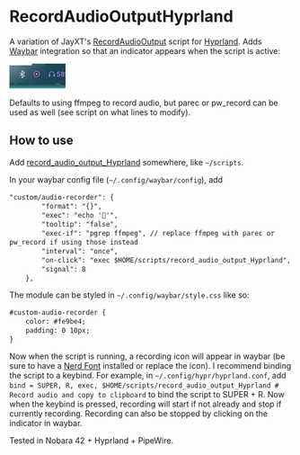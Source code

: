 # RecordAudioOutputHyprland
A variation of JayXT's [RecordAudioOutput](https://github.com/JayXT/RecordAudioOutput) script for [Hyprland](https://github.com/hyprwm/Hyprland). Adds [Waybar](https://github.com/Alexays/Waybar) integration so that an indicator appears when the script is active:

![a recording icon](image-1.png)

Defaults to using ffmpeg to record audio, but parec or pw_record can be used as well (see script on what lines to modify).

## How to use

Add [record_audio_output_Hyprland](record_audio_output_Hyprland) somewhere, like `~/scripts`. 

In your waybar config file (`~/.config/waybar/config`), add

```
"custom/audio-recorder": {
		"format": "{}",
		"exec": "echo ''",
		"tooltip": "false",
		"exec-if": "pgrep ffmpeg", // replace ffmpeg with parec or pw_record if using those instead
		"interval": "once",
        "on-click": "exec $HOME/scripts/record_audio_output_Hyprland",
		"signal": 8
	},
```

The module can be styled in `~/.config/waybar/style.css` like so:

```
#custom-audio-recorder {
    color: #fe9be4;
    padding: 0 10px;
}
```

Now when the script is running, a recording icon will appear in waybar (be sure to have a [Nerd Font](https://www.nerdfonts.com/font-downloads) installed or replace the icon). I recommend binding the script to a keybind. For example, in `~/.config/hypr/hyprland.conf`, add `bind = SUPER, R, exec, $HOME/scripts/record_audio_output_Hyprland # Record audio and copy to clipboard` to bind the script to SUPER + R. Now when the keybind is pressed, recording will start if not already and stop if currently recording. Recording can also be stopped by clicking on the indicator in waybar.

Tested in Nobara 42 + Hyprland + PipeWire.